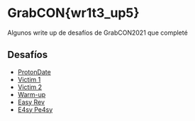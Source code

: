 # GrabCON{wr1t3_up5}

Algunos write up de desafíos de GrabCON2021 que completé

## Desafíos

- <a href="https://github.com/caverav/GrabCON2021/blob/main/ProtonDate.md"> ProtonDate </a>
- <a href="https://github.com/caverav/GrabCON2021/blob/main/Victim1.md"> Victim 1 </a>
- <a href="https://camilo.fvv.cl/caverav/GrabCON2021/Victim2.md"> Victim 2 </a>
- <a href="https://camilo.fvv.cl/caverav/GrabCON2021/Warm-up.md"> Warm-up </a>
- <a href="https://camilo.fvv.cl/caverav/GrabCON2021/EasyRev.md"> Easy Rev </a>
- <a href="https://camilo.fvv.cl/caverav/GrabCON2021/E4syPe4sy.md"> E4sy Pe4sy </a>
